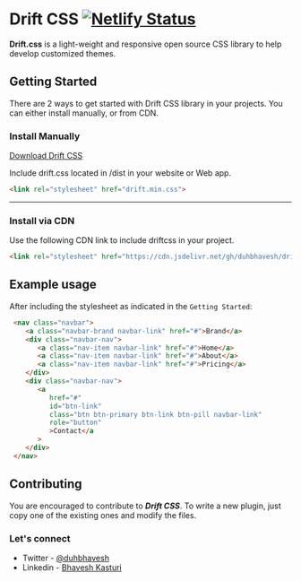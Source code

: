 # Drift CSS [![Netlify Status](https://api.netlify.com/api/v1/badges/9aa214b4-b7de-4cf8-b1ec-c11dd8fc19f0/deploy-status)](https://app.netlify.com/sites/driftcss/deploys)
**Drift.css** is a light-weight and responsive open source CSS library to help develop customized themes.

## Getting Started
There are 2 ways to get started with Drift CSS library in your projects. You can either install manually, or from CDN.

### Install Manually

[Download Drift CSS](https://github.com/duhbhavesh/driftcss/releases/download/1.0.0/drift.min.css)

Include drift.css located in /dist in your website or Web app.

```html
<link rel="stylesheet" href="drift.min.css">
```

---

### Install via CDN

Use the following CDN link to include driftcss in your project.

```html
<link rel="stylesheet" href="https://cdn.jsdelivr.net/gh/duhbhavesh/driftcss@main/css/minified/drift.min.css">
```

## Example usage
After including the stylesheet as indicated in the ```Getting Started```:

```html
 <nav class="navbar">
    <a class="navbar-brand navbar-link" href="#">Brand</a>
    <div class="navbar-nav">
       <a class="nav-item navbar-link" href="#">Home</a>
       <a class="nav-item navbar-link" href="#">About</a>
       <a class="nav-item navbar-link" href="#">Pricing</a>
    </div>
    <div class="navbar-nav">
       <a
          href="#"
          id="btn-link"
          class="btn btn-primary btn-link btn-pill navbar-link"
          role="button"
          >Contact</a
       >
    </div>
 </nav>
```

## Contributing
You are encouraged to contribute to ***Drift CSS***. To write a new plugin, just copy one of the existing ones and modify the files.

### Let's connect
- Twitter - [@duhbhavesh](https://twitter.com/duhbhavesh)
- Linkedin - [Bhavesh Kasturi](https://www.linkedin.com/in/bhavesh-kasturi/)
